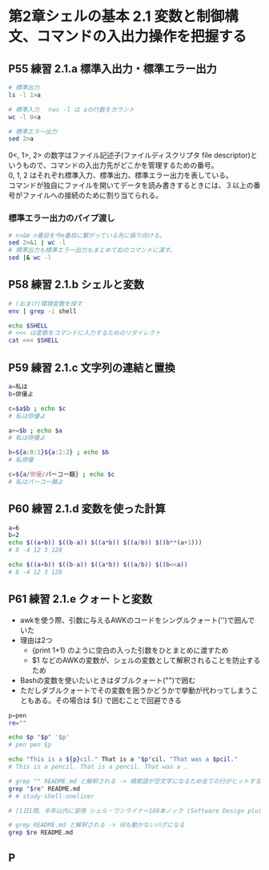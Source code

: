 # 第2章シェルの基本 2.1 変数と制御構文、コマンドの入出力操作を把握する

## P55 練習 2.1.a 標準入出力・標準エラー出力

```bash
# 標準出力
ls -l 1>a

# 標準入力  ※wc -l は aの行数をカウント
wc -l 0<a

# 標準エラー出力
sed 2>a
```

0<, 1>, 2> の数字はファイル記述子(ファイルディスクリプタ file descriptor)というもので、コマンドの入出力先がどこかを管理するための番号。  
0, 1, 2 はそれぞれ標準入力、標準出力、標準エラー出力を表している。  
コマンドが独自にファイルを開いてデータを読み書きするときには、３以上の番号がファイルへの接続のために割り当てられる。  

### 標準エラー出力のパイプ渡し

```bash
# n>&m n番目を今m番目に繋がっている先に振り向ける。
sed 2>&1 | wc -l
# 標準出力も標準エラー出力もまとめて右のコマンドに渡す。
sed |& wc -l
```

## P58 練習 2.1.b シェルと変数

```bash
# (おまけ)環境変数を探す
env | grep -i shell

echo $SHELL
# <<< は変数をコマンドに入力するためのリダイレクト
cat <<< $SHELL

```

## P59 練習 2.1.c 文字列の連結と置換

```bash
a=私は
b=俳優よ

c=$a$b ; echo $c
# 私は俳優よ

a+=$b ; echo $a
# 私は俳優よ

b=${a:0:1}${a:2:2} ; echo $b 
# 私俳優

c=${a/俳優/パーコー麺} ; echo $c
# 私はパーコー麺よ

```

## P60 練習 2.1.d 変数を使った計算

```bash
a=6
b=2
echo $((a+b)) $((b-a)) $((a*b)) $((a/b)) $((b**(a+1)))
# 8 -4 12 3 128

echo $((a+b)) $((b-a)) $((a*b)) $((a/b)) $((b<<a))
# 8 -4 12 3 128

```

## P61 練習 2.1.e クォートと変数

* awkを使う際、引数に与えるAWKのコードをシングルクォート('')で囲んでいた
* 理由は2つ
  * {print 1+1} のように空白の入った引数をひとまとめに渡すため
  * $1 などのAWKの変数が、シェルの変数として解釈されることを防止するため
* Bashの変数を使いたいときはダブルクォート("")で囲む
* ただしダブルクォートでその変数を囲うかどうかで挙動が代わってしまうこともある。その場合は ${} で囲むことで回避できる

```bash
p=pen
re=""

echo $p "$p" '$p'
# pen pen $p

echo "This is a ${p}cil." That is a "$p"cil. "That was a $pcil."
# This is a pencil. That is a pencil. That was a .

# grep "" README.md と解釈される -> 検索語が空文字になるため全ての行がヒットする
grep "$re" README.md
# # study-shell-oneliner

# [1日1問、半年以内に習得 シェル・ワンライナー160本ノック (Software Design plusシリーズ)](https://www.amazon.co.jp/gp/product/4297122677/ref=ppx_yo_dt_b_asin_title_o01_s00?ie=UTF8&psc=1)を学習する

# grep README.md と解釈される -> 何も動かないバグになる
grep $re README.md

```

## P

```bash

```

